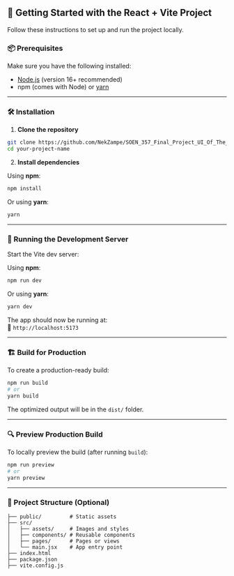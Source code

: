 ## 🚀 Getting Started with the React + Vite Project

Follow these instructions to set up and run the project locally.

### 📦 Prerequisites

Make sure you have the following installed:

- [Node.js](https://nodejs.org/) (version 16+ recommended)
- npm (comes with Node) or [yarn](https://yarnpkg.com/)

---

### 🛠️ Installation

1. **Clone the repository**

```bash
git clone https://github.com/NekZampe/SOEN_357_Final_Project_UI_Of_The_Tiger.git
cd your-project-name
```

2. **Install dependencies**

Using **npm**:

```bash
npm install
```

Or using **yarn**:

```bash
yarn
```

---

### 🚙 Running the Development Server

Start the Vite dev server:

Using **npm**:

```bash
npm run dev
```

Or using **yarn**:

```bash
yarn dev
```

The app should now be running at:  
📍 `http://localhost:5173`

---

### 🏗️ Build for Production

To create a production-ready build:

```bash
npm run build
# or
yarn build
```

The optimized output will be in the `dist/` folder.

---

### 🔍 Preview Production Build

To locally preview the build (after running `build`):

```bash
npm run preview
# or
yarn preview
```

---

### 📁 Project Structure (Optional)

```
├── public/         # Static assets
├── src/
│   ├── assets/     # Images and styles
│   ├── components/ # Reusable components
│   ├── pages/      # Pages or views
│   └── main.jsx    # App entry point
├── index.html
├── package.json
├── vite.config.js
```
